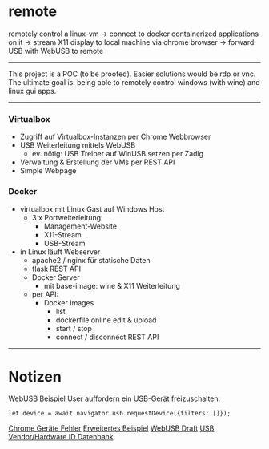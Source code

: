 # remote
remotely control a linux-vm -> connect to docker containerized applications on it -> stream X11 display to local machine via chrome browser -> forward USB with WebUSB to remote

---

This project is a POC (to be proofed). Easier solutions would be rdp or vnc.
The ultimate goal is: being able to remotely control windows (with wine) and linux gui apps.

---

### Virtualbox
* Zugriff auf Virtualbox-Instanzen per Chrome Webbrowser
* USB Weiterleitung mittels WebUSB
    * ev. nötig: USB Treiber auf WinUSB setzen per Zadig
* Verwaltung & Erstellung der VMs per REST API
* Simple Webpage

### Docker
* virtualbox mit Linux Gast auf Windows Host
    * 3 x Portweiterleitung:
        * Management-Website
        * X11-Stream
        * USB-Stream
* in Linux läuft Webserver
    * apache2 / nginx für statische Daten
    * flask REST API
    * Docker Server
        * mit base-image: wine & X11 Weiterleitung
    * per API:
        * Docker Images
            * list
            * dockerfile online edit & upload
            * start / stop
            * connect / disconnect
    REST API
---

# Notizen
[WebUSB Beispiel](https://medium.com/@gendor/connecting-to-usb-devices-with-your-browser-d433a6df6f2)
User auffordern ein USB-Gerät freizuschalten:

    let device = await navigator.usb.requestDevice({filters: []});

[Chrome Geräte Fehler](chrome://device-log)
[Erweitertes Beispiel](https://www.visuality.pl/posts/webusb-bridge-between-usb-devices-and-web-browsers)
[WebUSB Draft](https://wicg.github.io/webusb/)
[USB Vendor/Hardware ID Datenbank](https://devicehunt.com/view/type/usb/vendor/10C4/device/EA60)